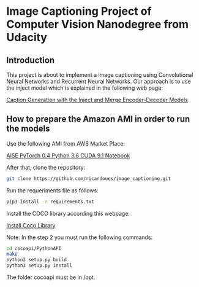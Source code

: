 # Image Captioning Project of Computer Vision Nanodegree from Udacity

## Introduction
This project is about to implement a image captioning using Convolutional Neural Networks and Recurrent Neural Networks. Our approach is to use the inject model which is explained in the following web page: 

[Caption Generation with the Inject and Merge Encoder-Decoder Models ](https://machinelearningmastery.com/caption-generation-inject-merge-architectures-encoder-decoder-model/)

## How to prepare the Amazon AMI in order to run the models 

Use the following AMI from AWS Market Place: 

[AISE PyTorch 0.4 Python 3.6 CUDA 9.1 Notebook](https://aws.amazon.com/marketplace/pp/Jetware-AISE-PyTorch-04-Python-36-CUDA-91-Notebook/B07D2J9V8V#pdp-usage)

After that, clone the repository:

```bash
git clone https://github.com/ricardoues/image_captioning.git
```

Run the requeriments file as follows:


```bash
pip3 install -r requirements.txt
```
Install the COCO library according this webpage:

[Install Coco Library](https://github.com/udacity/CVND---Image-Captioning-Project)

Note: In the step 2 you must run the following commands:


```bash
cd cocoapi/PythonAPI  
make  
python3 setup.py build
python3 setup.py install
```

The folder cocoapi must be in /opt.  
